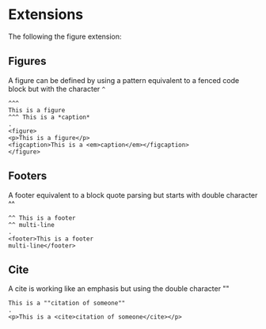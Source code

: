 # Extensions

The following the figure extension:

## Figures

A figure can be defined by using a pattern equivalent to a fenced code block but with the character `^`

```````````````````````````````` example
^^^
This is a figure
^^^ This is a *caption*
.
<figure>
<p>This is a figure</p>
<figcaption>This is a <em>caption</em></figcaption>
</figure>
````````````````````````````````

## Footers

A footer equivalent to a block quote parsing but starts with double character ^^

```````````````````````````````` example
^^ This is a footer
^^ multi-line
.
<footer>This is a footer
multi-line</footer>
````````````````````````````````

## Cite

A cite is working like an emphasis but using the double character ""

```````````````````````````````` example
This is a ""citation of someone""
.
<p>This is a <cite>citation of someone</cite></p>
````````````````````````````````
